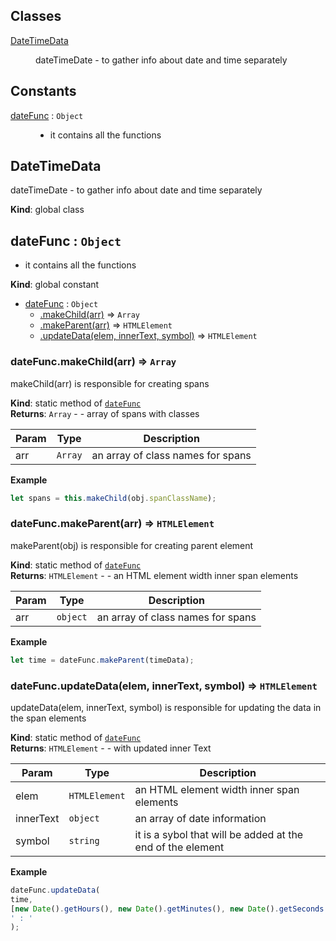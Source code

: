 ## Classes

<dl>
<dt><a href="#DateTimeData">DateTimeData</a></dt>
<dd><p>dateTimeDate -  to gather info about date and time separately</p>
</dd>
</dl>

## Constants

<dl>
<dt><a href="#dateFunc">dateFunc</a> : <code>Object</code></dt>
<dd><ul>
<li>it contains all the functions</li>
</ul>
</dd>
</dl>

<a name="DateTimeData"></a>

## DateTimeData
dateTimeDate -  to gather info about date and time separately

**Kind**: global class  
<a name="dateFunc"></a>

## dateFunc : <code>Object</code>
- it contains all the functions

**Kind**: global constant  

* [dateFunc](#dateFunc) : <code>Object</code>
    * [.makeChild(arr)](#dateFunc.makeChild) ⇒ <code>Array</code>
    * [.makeParent(arr)](#dateFunc.makeParent) ⇒ <code>HTMLElement</code>
    * [.updateData(elem, innerText, symbol)](#dateFunc.updateData) ⇒ <code>HTMLElement</code>

<a name="dateFunc.makeChild"></a>

### dateFunc.makeChild(arr) ⇒ <code>Array</code>
makeChild(arr) is responsible for creating spans

**Kind**: static method of [<code>dateFunc</code>](#dateFunc)  
**Returns**: <code>Array</code> - - array of spans with classes  

| Param | Type | Description |
| --- | --- | --- |
| arr | <code>Array</code> | an array of class names for spans |

**Example**  
```js
let spans = this.makeChild(obj.spanClassName);
```
<a name="dateFunc.makeParent"></a>

### dateFunc.makeParent(arr) ⇒ <code>HTMLElement</code>
makeParent(obj) is responsible for creating parent element

**Kind**: static method of [<code>dateFunc</code>](#dateFunc)  
**Returns**: <code>HTMLElement</code> - - an HTML element width inner span elements  

| Param | Type | Description |
| --- | --- | --- |
| arr | <code>object</code> | an array of class names for spans |

**Example**  
```js
let time = dateFunc.makeParent(timeData);
```
<a name="dateFunc.updateData"></a>

### dateFunc.updateData(elem, innerText, symbol) ⇒ <code>HTMLElement</code>
updateData(elem, innerText, symbol) is responsible for updating the data in the span elements

**Kind**: static method of [<code>dateFunc</code>](#dateFunc)  
**Returns**: <code>HTMLElement</code> - - with updated inner Text  

| Param | Type | Description |
| --- | --- | --- |
| elem | <code>HTMLElement</code> | an HTML element width inner span elements |
| innerText | <code>object</code> | an array of date information |
| symbol | <code>string</code> | it is a sybol that will be added at the end of the element |

**Example**  
```js
dateFunc.updateData(
time,
[new Date().getHours(), new Date().getMinutes(), new Date().getSeconds()],
' : '
);
```
